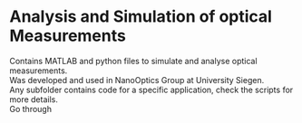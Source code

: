 # Analysis and Simulation of optical Measurements
Contains MATLAB and python files to simulate and analyse optical measurements. <br>
Was developed and used in NanoOptics Group at University Siegen. <br>
Any subfolder contains code for a specific application, check the scripts for more details. <br>
Go through 
